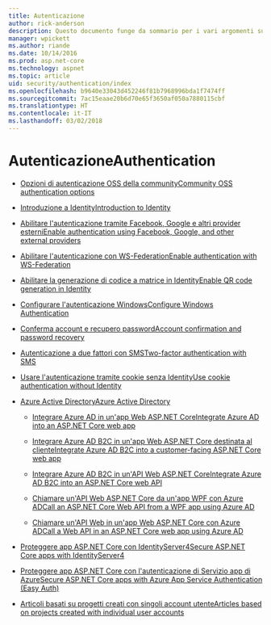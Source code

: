 ```yaml
---
title: Autenticazione
author: rick-anderson
description: Questo documento funge da sommario per i vari argomenti sull'autenticazione di ASP.NET Core.
manager: wpickett
ms.author: riande
ms.date: 10/14/2016
ms.prod: asp.net-core
ms.technology: aspnet
ms.topic: article
uid: security/authentication/index
ms.openlocfilehash: b9640e33043d452246f81b7968996bda1f7474ff
ms.sourcegitcommit: 7ac15eaae20b6d70e65f3650af050a7880115cbf
ms.translationtype: HT
ms.contentlocale: it-IT
ms.lasthandoff: 03/02/2018
---
```

# <a name="authentication"></a><span data-ttu-id="fc47d-103">Autenticazione</span><span class="sxs-lookup"><span data-stu-id="fc47d-103">Authentication</span></span>

* [<span data-ttu-id="fc47d-104">Opzioni di autenticazione OSS della community</span><span class="sxs-lookup"><span data-stu-id="fc47d-104">Community OSS authentication options</span></span>](community.md)

* [<span data-ttu-id="fc47d-105">Introduzione a Identity</span><span class="sxs-lookup"><span data-stu-id="fc47d-105">Introduction to Identity</span></span>](identity.md)

* [<span data-ttu-id="fc47d-106">Abilitare l'autenticazione tramite Facebook, Google e altri provider esterni</span><span class="sxs-lookup"><span data-stu-id="fc47d-106">Enable authentication using Facebook, Google, and other external providers</span></span>](social/index.md)

* [<span data-ttu-id="fc47d-107">Abilitare l'autenticazione con WS-Federation</span><span class="sxs-lookup"><span data-stu-id="fc47d-107">Enable authentication with WS-Federation</span></span>](ws-federation.md)

* [<span data-ttu-id="fc47d-108">Abilitare la generazione di codice a matrice in Identity</span><span class="sxs-lookup"><span data-stu-id="fc47d-108">Enable QR code generation in Identity</span></span>](identity-enable-qrcodes.md)

* [<span data-ttu-id="fc47d-109">Configurare l'autenticazione Windows</span><span class="sxs-lookup"><span data-stu-id="fc47d-109">Configure Windows Authentication</span></span>](windowsauth.md)

* [<span data-ttu-id="fc47d-110">Conferma account e recupero password</span><span class="sxs-lookup"><span data-stu-id="fc47d-110">Account confirmation and password recovery</span></span>](accconfirm.md)

* [<span data-ttu-id="fc47d-111">Autenticazione a due fattori con SMS</span><span class="sxs-lookup"><span data-stu-id="fc47d-111">Two-factor authentication with SMS</span></span>](2fa.md)

* [<span data-ttu-id="fc47d-112">Usare l'autenticazione tramite cookie senza Identity</span><span class="sxs-lookup"><span data-stu-id="fc47d-112">Use cookie authentication without Identity</span></span>](cookie.md)

* [<span data-ttu-id="fc47d-113">Azure Active Directory</span><span class="sxs-lookup"><span data-stu-id="fc47d-113">Azure Active Directory</span></span>](azure-active-directory/index.md)

  * [<span data-ttu-id="fc47d-114">Integrare Azure AD in un'app Web ASP.NET Core</span><span class="sxs-lookup"><span data-stu-id="fc47d-114">Integrate Azure AD into an ASP.NET Core web app</span></span>](https://azure.microsoft.com/documentation/samples/active-directory-dotnet-webapp-openidconnect-aspnetcore/)

  * [<span data-ttu-id="fc47d-115">Integrare Azure AD B2C in un'app Web ASP.NET Core destinata al cliente</span><span class="sxs-lookup"><span data-stu-id="fc47d-115">Integrate Azure AD B2C into a customer-facing ASP.NET Core web app</span></span>](azure-ad-b2c.md)

  * [<span data-ttu-id="fc47d-116">Integrare Azure AD B2C in un'API Web ASP.NET Core</span><span class="sxs-lookup"><span data-stu-id="fc47d-116">Integrate Azure AD B2C into an ASP.NET Core web API</span></span>](azure-ad-b2c-webapi.md)

  * [<span data-ttu-id="fc47d-117">Chiamare un'API Web ASP.NET Core da un'app WPF con Azure AD</span><span class="sxs-lookup"><span data-stu-id="fc47d-117">Call an ASP.NET Core Web API from a WPF app using Azure AD</span></span>](https://azure.microsoft.com/documentation/samples/active-directory-dotnet-native-aspnetcore/)

  * [<span data-ttu-id="fc47d-118">Chiamare un'API Web in un'app Web ASP.NET Core con Azure AD</span><span class="sxs-lookup"><span data-stu-id="fc47d-118">Call a Web API in an ASP.NET Core web app using Azure AD</span></span>](https://azure.microsoft.com/documentation/samples/active-directory-dotnet-webapp-webapi-openidconnect-aspnetcore/)

* [<span data-ttu-id="fc47d-119">Proteggere app ASP.NET Core con IdentityServer4</span><span class="sxs-lookup"><span data-stu-id="fc47d-119">Secure ASP.NET Core apps with IdentityServer4</span></span>](http://docs.identityserver.io/en/release/)

* [<span data-ttu-id="fc47d-120">Proteggere app ASP.NET Core con l'autenticazione di Servizio app di Azure</span><span class="sxs-lookup"><span data-stu-id="fc47d-120">Secure ASP.NET Core apps with Azure App Service Authentication (Easy Auth)</span></span>](https://docs.microsoft.com/azure/app-service/app-service-authentication-overview)

* [<span data-ttu-id="fc47d-121">Articoli basati su progetti creati con singoli account utente</span><span class="sxs-lookup"><span data-stu-id="fc47d-121">Articles based on projects created with individual user accounts</span></span>](xref:security/authentication/individual)
